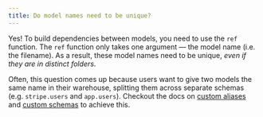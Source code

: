 ```yaml
---
title: Do model names need to be unique?
---
```

Yes! To build dependencies between models, you need to use the `ref` function. The `ref` function only takes one argument — the model name (i.e. the filename). As a result, these model names need to be unique, _even if they are in distinct folders_.

Often, this question comes up because users want to give two models the same name in their warehouse, splitting them across separate schemas (e.g. `stripe.users` and `app.users`). Checkout the docs on [custom aliases](https://docs.getdbt.com/docs/using-custom-aliases) and [custom schemas](https://docs.getdbt.com/docs/using-custom-schemas) to achieve this.
